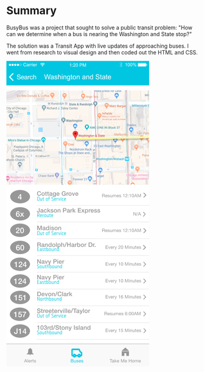 # Summary 
BusyBus was a project that sought to solve a public transit problem:
"How can we determine when a bus is nearing the Washington and State stop?"

The solution was a Transit App with live updates of approaching buses. 
I went from research to visual design and then coded out the HTML and CSS.

![busybus app](https://github.com/jmoriarty721/BusyBus/blob/master/images/screenshot.png)



